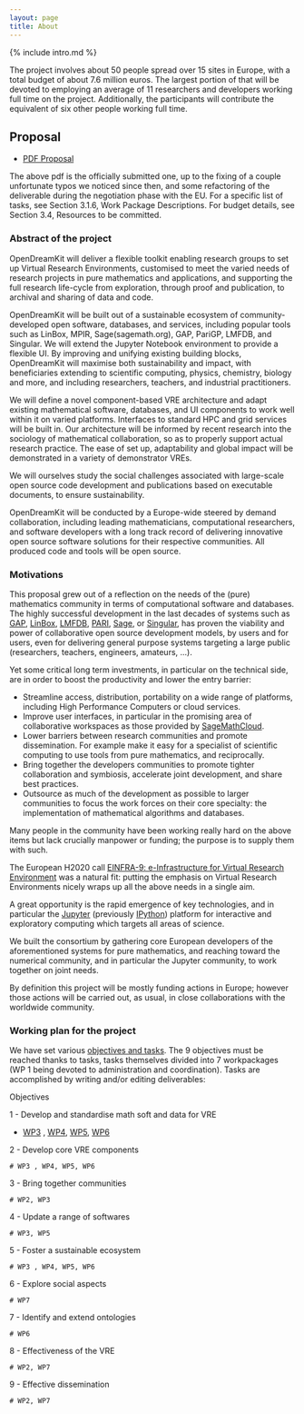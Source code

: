```yaml
---
layout: page
title: About
---
```


{% include intro.md %}


The project involves about 50 people spread over 15 sites
in Europe, with a total budget of about 7.6 million euros. The largest
portion of that will be devoted to employing an average of 11
researchers and developers working full time on the
project. Additionally, the participants will contribute the equivalent
of six other people working full time.

## Proposal

- [PDF Proposal](https://github.com/OpenDreamKit/OpenDreamKit/raw/master/Proposal/proposal-www.pdf)

The above pdf is the officially submitted one, up to the fixing of a
couple unfortunate typos we noticed since then, and some refactoring
of the deliverable during the negotiation phase with the EU. For a
specific list of tasks, see Section 3.1.6, Work Package
Descriptions. For budget details, see Section 3.4, Resources to be
committed.

### Abstract of the project

OpenDreamKit will deliver a flexible toolkit enabling research groups to
set up Virtual Research Environments, customised to meet the varied
needs of research projects in pure mathematics and applications, and
supporting the full research life-cycle from exploration, through proof
and publication, to archival and sharing of data and code.

OpenDreamKit will be built out of a sustainable ecosystem of
community-developed open software, databases, and services, including
popular tools such as LinBox, MPIR, Sage(sagemath.org), GAP, PariGP,
LMFDB, and Singular. We will extend the Jupyter Notebook environment to
provide a flexible UI. By improving and unifying existing building
blocks, OpenDreamKit will maximise both sustainability and impact, with
beneficiaries extending to scientific computing, physics, chemistry,
biology and more, and including researchers, teachers, and industrial
practitioners.

We will define a novel component-based VRE architecture and adapt
existing mathematical software, databases, and UI components to work
well within it on varied platforms. Interfaces to standard HPC and grid
services will be built in. Our architecture will be informed by recent
research into the sociology of mathematical collaboration, so as to
properly support actual research practice. The ease of set up,
adaptability and global impact will be demonstrated in a variety of
demonstrator VREs.

We will ourselves study the social challenges associated with
large-scale open source code development and publications based on
executable documents, to ensure sustainability.

OpenDreamKit will be conducted by a Europe-wide steered by demand
collaboration, including leading mathematicians, computational
researchers, and software developers with a long track record of
delivering innovative open source software solutions for their
respective communities. All produced code and tools will be open source.

### Motivations

This proposal grew out of a reflection on the needs of the (pure)
mathematics community in terms of computational software and databases.
The highly successful development in the last decades of systems such as
[GAP](http://www.gap-system.org/), [LinBox](http://www.linalg.org/),
[LMFDB](lmfdb.org), [PARI](http://pari.math.u-bordeaux.fr/),
[Sage](www.sagemath.org), or [Singular](http://www.singular.uni-kl.de/),
has proven the viability and power of collaborative open source
development models, by users and for users, even for delivering general
purpose systems targeting a large public (researchers, teachers,
engineers, amateurs, ...).

Yet some critical long term investments, in particular on the technical
side, are in order to boost the productivity and lower the entry
barrier:

-   Streamline access, distribution, portability on a wide range of
    platforms, including High Performance Computers or cloud services.
-   Improve user interfaces, in particular in the promising area of
    collaborative workspaces as those provided by
    [SageMathCloud](http://cloud.sagemath.org).
-   Lower barriers between research communities and promote
    dissemination. For example make it easy for a specialist of
    scientific computing to use tools from pure mathematics, and
    reciprocally.
-   Bring together the developers communities to promote tighter
    collaboration and symbiosis, accelerate joint development, and share
    best practices.
-   Outsource as much of the development as possible to larger
    communities to focus the work forces on their core specialty: the
    implementation of mathematical algorithms and databases.

Many people in the community have been working really hard on the
above items but lack crucially manpower or funding; the purpose is to
supply them with such.

The European H2020 call [EINFRA-9: e-Infrastructure for Virtual Research
Environment](http://ec.europa.eu/research/participants/portal/desktop/en/opportunities/h2020/topics/2144-einfra-9-2015.html)
was a natural fit: putting the emphasis on Virtual Research
Environments nicely wraps up all the above needs in a single aim.

A great opportunity is the rapid emergence of key technologies, and in
particular the [Jupyter](jupyter.org) (previously
[IPython](ipython.org)) platform for interactive and exploratory
computing which targets all areas of science.

We built the consortium by gathering core European developers of the
aforementioned systems for pure mathematics, and reaching toward the
numerical community, and in particular the Jupyter community, to work
together on joint needs.

By definition this project will be mostly funding actions in Europe;
however those actions will be carried out, as usual, in close
collaborations with the worldwide community.

### Working plan for the project 

We have set various [objectives and tasks](https://github.com/OpenDreamKit/OpenDreamKit/issues?page=1&q=is%3Aopen+is%3Aissue). The 9 objectives must be reached thanks to tasks, tasks themselves divided into 7 workpackages (WP 1 being devoted to administration and coordination). Tasks are accomplished by writing and/or editing deliverables:  

Objectives

1 - Develop and standardise math soft and data for VRE

- [WP3](https://github.com/OpenDreamKit/OpenDreamKit/labels/WP3) , [WP4](https://github.com/OpenDreamKit/OpenDreamKit/labels/WP4), [WP5](https://github.com/OpenDreamKit/OpenDreamKit/labels/WP5), [WP6](https://github.com/OpenDreamKit/OpenDreamKit/labels/WP6)

2 - Develop core VRE components

    # WP3 , WP4, WP5, WP6

3 - Bring together communities

    # WP2, WP3

4 - Update a range of softwares

    # WP3, WP5

5 - Foster a sustainable ecosystem

    # WP3 , WP4, WP5, WP6

6 - Explore social aspects

    # WP7

7 - Identify and extend ontologies

    # WP6

8 - Effectiveness of the VRE

    # WP2, WP7

9 - Effective dissemination

    # WP2, WP7
    

